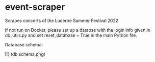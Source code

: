 # event-scraper
Scrapes concerts of the Lucerne Summer Festival 2022

If not run on Docker, please set up a databse with the login info given in db_utils.py and set reset_database = True in the main Python file.

Database schema:

![] (db schema.png)
